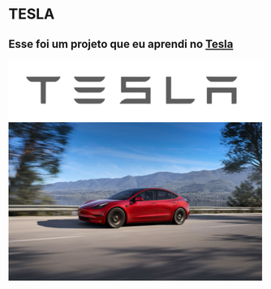 <h1>TESLA</h1>
<h2>Esse foi um projeto que eu aprendi no <a href="https://diego121985.github.io/Tesla/">Tesla</a></h2>
<img src="https://github.com/Diego121985/Tesla/blob/main/img/logo.png?raw=true">
<img src=https://github.com/Diego121985/Tesla/blob/main/img/model-3.png?raw=true" width="500px";>
